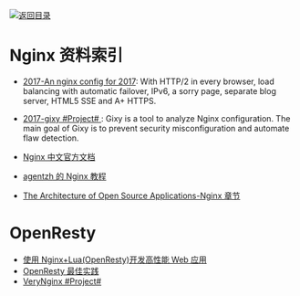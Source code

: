 [![返回目录](https://parg.co/UGo)](https://parg.co/b4z) 
 
 

# Nginx 资料索引


- [2017-An nginx config for 2017](https://certsimple.com/blog/nginx-http2-load-balancing-config): With HTTP/2 in every browser, load balancing with automatic failover, IPv6, a sorry page, separate blog server, HTML5 SSE and A+ HTTPS.


- [2017-gixy #Project# ](https://github.com/yandex/gixy): Gixy is a tool to analyze Nginx configuration. The main goal of Gixy is to prevent security misconfiguration and automate flaw detection.

- [Nginx 中文官方文档](https://www.gitbook.com/book/wizardforcel/nginx-doc/details)


- [agentzh 的 Nginx 教程](https://openresty.org/download/agentzh-nginx-tutorials-zhcn.html#02-NginxDirectiveExecOrder01)

- [The Architecture of Open Source Applications-Nginx 章节](http://aosabook.org/en/nginx.html)

# OpenResty
- [使用 Nginx+Lua(OpenResty)开发高性能 Web 应用](http://jinnianshilongnian.iteye.com/blog/2280928)
- [OpenResty 最佳实践](https://moonbingbing.gitbooks.io/openresty-best-practices/content/index.html)
- [VeryNginx #Project#](https://github.com/alexazhou/VeryNginx)